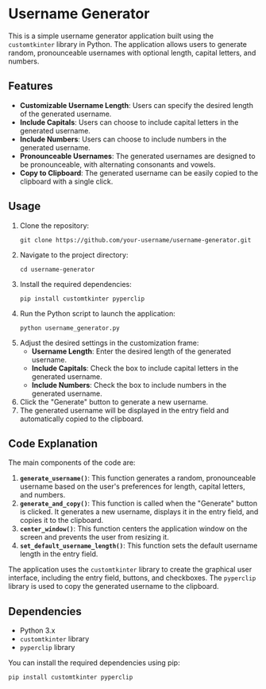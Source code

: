 # Username Generator

This is a simple username generator application built using the `customtkinter` library in Python. The application allows users to generate random, pronounceable usernames with optional length, capital letters, and numbers.

## Features

- **Customizable Username Length**: Users can specify the desired length of the generated username.
- **Include Capitals**: Users can choose to include capital letters in the generated username.
- **Include Numbers**: Users can choose to include numbers in the generated username.
- **Pronounceable Usernames**: The generated usernames are designed to be pronounceable, with alternating consonants and vowels.
- **Copy to Clipboard**: The generated username can be easily copied to the clipboard with a single click.

## Usage

1. Clone the repository:
   ```
   git clone https://github.com/your-username/username-generator.git
   ```
2. Navigate to the project directory:
   ```
   cd username-generator
   ```
3. Install the required dependencies:
   ```
   pip install customtkinter pyperclip
   ```
4. Run the Python script to launch the application:
   ```
   python username_generator.py
   ```
5. Adjust the desired settings in the customization frame:
   - **Username Length**: Enter the desired length of the generated username.
   - **Include Capitals**: Check the box to include capital letters in the generated username.
   - **Include Numbers**: Check the box to include numbers in the generated username.
6. Click the "Generate" button to generate a new username.
7. The generated username will be displayed in the entry field and automatically copied to the clipboard.

## Code Explanation

The main components of the code are:

1. **`generate_username()`**: This function generates a random, pronounceable username based on the user's preferences for length, capital letters, and numbers.
2. **`generate_and_copy()`**: This function is called when the "Generate" button is clicked. It generates a new username, displays it in the entry field, and copies it to the clipboard.
3. **`center_window()`**: This function centers the application window on the screen and prevents the user from resizing it.
4. **`set_default_username_length()`**: This function sets the default username length in the entry field.

The application uses the `customtkinter` library to create the graphical user interface, including the entry field, buttons, and checkboxes. The `pyperclip` library is used to copy the generated username to the clipboard.

## Dependencies

- Python 3.x
- `customtkinter` library
- `pyperclip` library

You can install the required dependencies using pip:

```
pip install customtkinter pyperclip
```
